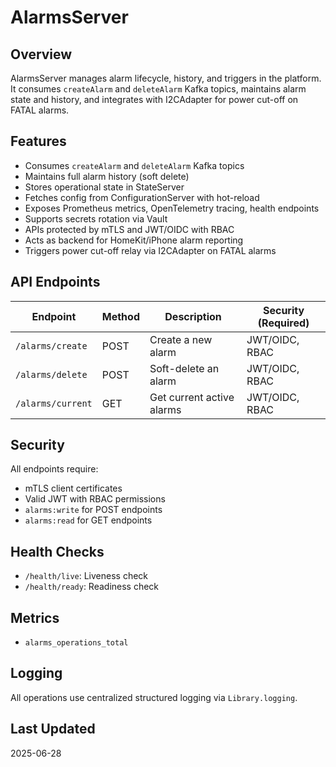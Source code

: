 # AlarmsServer

## Overview

AlarmsServer manages alarm lifecycle, history, and triggers in the platform. It consumes `createAlarm` and `deleteAlarm` Kafka topics, maintains alarm state and history, and integrates with I2CAdapter for power cut-off on FATAL alarms.

## Features

- Consumes `createAlarm` and `deleteAlarm` Kafka topics
- Maintains full alarm history (soft delete)
- Stores operational state in StateServer
- Fetches config from ConfigurationServer with hot-reload
- Exposes Prometheus metrics, OpenTelemetry tracing, health endpoints
- Supports secrets rotation via Vault
- APIs protected by mTLS and JWT/OIDC with RBAC
- Acts as backend for HomeKit/iPhone alarm reporting
- Triggers power cut-off relay via I2CAdapter on FATAL alarms

## API Endpoints

| Endpoint           | Method | Description           | Security (Required)  |
|--------------------|--------|-----------------------|----------------------|
| `/alarms/create`   | POST   | Create a new alarm    | JWT/OIDC, RBAC       |
| `/alarms/delete`   | POST   | Soft-delete an alarm  | JWT/OIDC, RBAC       |
| `/alarms/current`  | GET    | Get current active alarms | JWT/OIDC, RBAC    |

## Security

All endpoints require:

- mTLS client certificates
- Valid JWT with RBAC permissions
- `alarms:write` for POST endpoints
- `alarms:read` for GET endpoints

## Health Checks

- `/health/live`: Liveness check
- `/health/ready`: Readiness check

## Metrics

- `alarms_operations_total`

## Logging

All operations use centralized structured logging via `Library.logging`.

## Last Updated

2025-06-28
